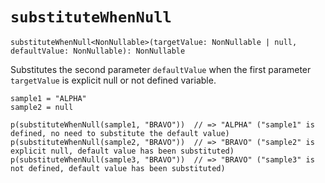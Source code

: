 # `substituteWhenNull` 

```
substituteWhenNull<NonNullable>(targetValue: NonNullable | null, defaultValue: NonNullable): NonNullable
```

Substitutes the second parameter `defaultValue` when the first parameter `targetValue` is explicit null or not defined
variable.

```stylus
sample1 = "ALPHA"
sample2 = null

p(substituteWhenNull(sample1, "BRAVO"))  // => "ALPHA" ("sample1" is defined, no need to substitute the default value)
p(substituteWhenNull(sample2, "BRAVO"))  // => "BRAVO" ("sample2" is explicit null, default value has been substituted)
p(substituteWhenNull(sample3, "BRAVO"))  // => "BRAVO" ("sample3" is not defined, default value has been substituted)
```
